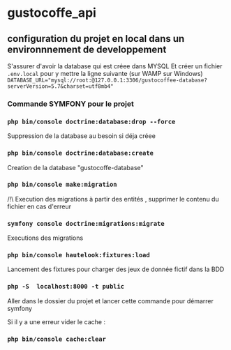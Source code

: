 # gustocoffe_api 

## configuration du projet en local dans un environnnement de developpement

S'assurer d'avoir la database qui est créee dans MYSQL
Et créer un fichier `.env.local` pour y mettre la ligne suivante (sur WAMP sur Windows)
`DATABASE_URL="mysql://root:@127.0.0.1:3306/gustocoffee-database?serverVersion=5.7&charset=utf8mb4"`

### Commande SYMFONY pour le projet
### `php bin/console doctrine:database:drop --force`
Suppression de la database au besoin si déja créee
### `php bin/console doctrine:database:create`
Creation de la database "gustocoffe-database"
### `php bin/console make:migration`
/!\ Execution des migrations à partir des entités , supprimer le contenu du fichier en cas d'erreur
### `symfony console doctrine:migrations:migrate `
Executions des migrations
### `php bin/console hautelook:fixtures:load `
Lancement des fixtures pour charger des jeux de donnée fictif dans la BDD

### `php -S  localhost:8000 -t public`
Aller dans le dossier du projet et lancer cette commande pour démarrer symfony


Si il y a une erreur vider le cache :
### `php bin/console cache:clear`



